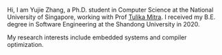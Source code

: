 Hi, I am Yujie Zhang, a Ph.D. student in Computer Science at the National University of Singapore, working with Prof [Tulika Mitra](https://www.comp.nus.edu.sg/~tulika/). I received my B.E. degree in Software Engineering at the Shandong University in 2020.

My research interests include embedded systems and compiler optimization.
